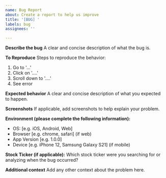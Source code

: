 ```yaml
---
name: Bug Report
about: Create a report to help us improve
title: '[BUG] '
labels: bug
assignees: ''

---
```


**Describe the bug**
A clear and concise description of what the bug is.

**To Reproduce**
Steps to reproduce the behavior:
1. Go to '...'
2. Click on '....'
3. Scroll down to '....'
4. See error

**Expected behavior**
A clear and concise description of what you expected to happen.

**Screenshots**
If applicable, add screenshots to help explain your problem.

**Environment (please complete the following information):**
 - OS: [e.g. iOS, Android, Web]
 - Browser [e.g. chrome, safari] (if web)
 - App Version [e.g. 1.0.0]
 - Device [e.g. iPhone 12, Samsung Galaxy S21] (if mobile)

**Stock Ticker (if applicable):**
Which stock ticker were you searching for or analyzing when the bug occurred?

**Additional context**
Add any other context about the problem here.
